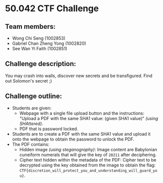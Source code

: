 # 50.042 CTF Challenge

## Team members:
- Wong Chi Seng (1002853)
- Gabriel Chan Zheng Yong (1002820)
- See Wan Yi Faith (1002851)

## Challenge description:
You may crash into walls, discover new secrets and be transfigured. Find out Solomon's secret ;)  

## Challenge outline:
- Students are given:
  - Webpage with a single file upload button and the instructions: "Upload a PDF with the same SHA1 value: (given SHA1 value)" *(using SHAttered)*.
  - PDF that is password locked.
- Students are to create a PDF with the same SHA1 value and upload it onto the webpage to obtain the password to unlock the PDF.
- The PDF contains:
  - Hidden image *(using steganography)*: Image content are Babylonian cuneiform numerals that will give the key of `20211` after deciphering.
  - Cipher text hidden within the metadata of the PDF: Cipher text to be decrypted using the key obtained from the image to obtain the flag: `CTF{discretion_will_protect_you_and_understanding_will_guard_you}`.
